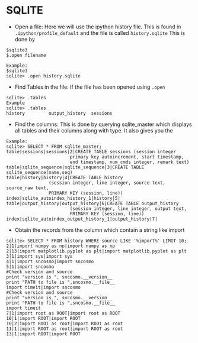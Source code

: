 
# SQLITE

- Open a file: Here we will use the ipython history file. This is found in `.ipython/profile_default` and the file is called `history.sqlite`  This is done by
```
$sqlite3
$.open filename

Example:
$sqlite3
sqlite> .open history.sqlite
```

- Find Tables in the file: If the file has been opened using `.open`
```
sqlite> .tables
Example
sqlite> .tables
history         output_history  sessions
```
- Find the columns: This is done by querying sqlite_master which displays all tables and their columns along with type. It also gives you the 
```
Example:
sqlite> SELECT * FROM sqlite_master;
table|sessions|sessions|2|CREATE TABLE sessions (session integer
                        primary key autoincrement, start timestamp,
                        end timestamp, num_cmds integer, remark text)
table|sqlite_sequence|sqlite_sequence|3|CREATE TABLE sqlite_sequence(name,seq)
table|history|history|4|CREATE TABLE history
                (session integer, line integer, source text, source_raw text,
                PRIMARY KEY (session, line))
index|sqlite_autoindex_history_1|history|5|
table|output_history|output_history|6|CREATE TABLE output_history
                        (session integer, line integer, output text,
                        PRIMARY KEY (session, line))
index|sqlite_autoindex_output_history_1|output_history|7|
```
- Obtain the records from the column which contain a string like import
```
sqlite> SELECT * FROM history WHERE source LIKE '%import%' LIMIT 10;
2|1|import numpy as np|import numpy as np
2|13|import matplotlib.pyplot as plt|import matplotlib.pyplot as plt
3|1|import sys|import sys
4|1|import sncosmo|import sncosmo
5|1|import sncosmo
#Check version and source
print "version is ", sncosmo.__version__
print "PATH to file is ",sncosmo.__file__
import timeit|import sncosmo
#Check version and source
print "version is ", sncosmo.__version__
print "PATH to file is ",sncosmo.__file__
import timeit
7|1|import root as ROOT|import root as ROOT
10|1|import ROOT|import ROOT
10|2|import ROOT as root|import ROOT as root
11|1|import ROOT as root|import ROOT as root
13|1|import ROOT|import ROOT
```
